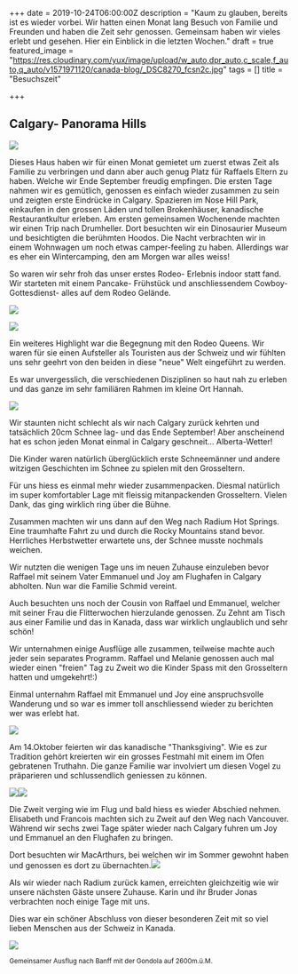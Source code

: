 +++
date = 2019-10-24T06:00:00Z
description = "Kaum zu glauben, bereits ist es wieder vorbei. Wir hatten einen Monat lang Besuch von Familie und Freunden und haben die Zeit sehr genossen. Gemeinsam haben wir vieles erlebt und gesehen. Hier ein Einblick in die letzten Wochen."
draft = true
featured_image = "https://res.cloudinary.com/yux/image/upload/w_auto,dpr_auto,c_scale,f_auto,q_auto/v1571971120/canada-blog/_DSC8270_fcsn2c.jpg"
tags = []
title = "Besuchszeit"

+++
## Calgary- Panorama Hills

![](https://res.cloudinary.com/yux/image/upload/w_auto,dpr_auto,c_scale,f_auto,q_auto/v1571971244/canada-blog/fullsizeoutput_26fa_t5vqhe.jpg)

Dieses Haus haben wir für einen Monat gemietet um zuerst etwas Zeit als Familie zu verbringen und dann aber auch genug Platz für Raffaels Eltern zu haben. Welche wir Ende September freudig empfingen. Die ersten Tage nahmen wir es gemütlich, genossen es einfach wieder zusammen zu sein und zeigten erste Eindrücke in Calgary. Spazieren im Nose Hill Park, einkaufen in den grossen Läden und tollen Brokenhäuser, kanadische Restaurantkultur erleben. Am ersten gemeinsamen Wochenende machten wir einen Trip nach Drumheller. Dort besuchten wir ein Dinosaurier Museum und besichtigten die berühmten Hoodos. Die Nacht verbrachten wir in einem Wohnwagen um noch etwas camper-feeling zu haben. Allerdings war es eher ein Wintercamping, den am Morgen war alles weiss!

So waren wir sehr froh das unser erstes Rodeo- Erlebnis indoor statt fand. Wir starteten mit einem Pancake- Frühstück und anschliessendem Cowboy- Gottesdienst- alles auf dem Rodeo Gelände.

![](https://res.cloudinary.com/yux/image/upload/w_auto,dpr_auto,c_scale,f_auto,q_auto/v1571971482/canada-blog/IMG_2065_emmjht.jpg)

![](https://res.cloudinary.com/yux/image/upload/w_auto,dpr_auto,c_scale,f_auto,q_auto/v1571971816/canada-blog/IMG_0869_xpvhx7.jpg)

Ein weiteres Highlight war die Begegnung mit den Rodeo Queens. Wir waren für sie einen Aufsteller als Touristen aus der Schweiz und wir fühlten uns sehr geehrt von den beiden in diese "neue" Welt eingeführt zu werden.

Es war unvergesslich, die verschiedenen Disziplinen so haut nah zu erleben und das ganze im sehr familiären Rahmen im kleine Ort Hannah.

![](https://res.cloudinary.com/yux/image/upload/w_auto,dpr_auto,c_scale,f_auto,q_auto/v1571972080/canada-blog/IMG_0871_hrvs7i.jpg)

Wir staunten nicht schlecht als wir nach Calgary zurück kehrten und tatsächlich 20cm Schnee lag- und das Ende September! Aber anscheinend hat es schon jeden Monat einmal in Calgary geschneit... Alberta-Wetter!

Die Kinder waren natürlich überglücklich erste Schneemänner und andere witzigen Geschichten im Schnee zu spielen mit den Grosseltern.

Für uns hiess es einmal mehr wieder zusammenpacken. Diesmal natürlich im super komfortabler Lage mit fleissig mitanpackenden Grosseltern. Vielen Dank, das ging wirklich ring über die Bühne.

Zusammen machten wir uns dann auf den Weg nach Radium Hot Springs. Eine traumhafte Fahrt zu und durch die Rocky Mountains stand bevor. Herrliches Herbstwetter erwartete uns, der Schnee musste nochmals weichen.

Wir nutzten die wenigen Tage uns im neuen Zuhause einzuleben bevor Raffael mit seinem Vater Emmanuel und Joy am Flughafen in Calgary abholten. Nun war die Familie Schmid vereint.

Auch besuchten uns noch der Cousin von Raffael und Emmanuel, welcher mit seiner Frau die Flitterwochen hierzulande genossen.  Zu Zehnt am Tisch aus einer Familie und das in Kanada, dass war wirklich unglaublich und sehr schön!

Wir unternahmen einige Ausflüge alle zusammen, teilweise machte auch jeder sein separates Programm. Raffael und Melanie genossen auch mal wieder einen "freien" Tag zu Zweit wo die Kinder Spass mit den Grosseltern hatten und umgekehrt!:)

Einmal unternahm Raffael mit Emmanuel und Joy eine anspruchsvolle Wanderung und so war es immer toll anschliessend wieder zu berichten wer was erlebt hat.

![](https://res.cloudinary.com/yux/image/upload/w_auto,dpr_auto,c_scale,f_auto,q_auto/v1571973426/canada-blog/_DSC8693_zzlxtq.jpg)

Am 14.Oktober feierten wir das kanadische "Thanksgiving". Wie es zur Tradition gehört kreierten wir ein grosses Festmahl mit einem im Ofen gebratenen Truthahn. Die ganze Familie war involviert um diesen Vogel zu präparieren und schlussendlich geniessen zu können.

  
![](https://res.cloudinary.com/yux/image/upload/w_auto,dpr_auto,c_scale,f_auto,q_auto/v1571973523/canada-blog/a1ed26d0-86f5-4d3b-a672-7d68edd0e934_svqtq3.jpg)![](https://res.cloudinary.com/yux/image/upload/w_auto,dpr_auto,c_scale,f_auto,q_auto/v1571973575/canada-blog/IMG_0224_o7elqy.jpg)

Die Zweit verging wie im Flug und bald hiess es wieder Abschied nehmen. Elisabeth und Francois machten sich zu Zweit auf den Weg nach Vancouver. Während wir sechs zwei Tage später wieder nach Calgary fuhren um Joy und Emmanuel an den Flughafen zu bringen. 

Dort besuchten wir MacArthurs, bei welchen wir im Sommer gewohnt haben und genossen es dort zu übernachten.![](https://res.cloudinary.com/yux/image/upload/w_auto,dpr_auto,c_scale,f_auto,q_auto/v1571973624/canada-blog/fullsizeoutput_2c67_ap0oio.jpg)

Als wir wieder nach Radium zurück kamen, erreichten gleichzeitig wie wir unsere nächsten Gäste unsere Zuhause. Karin und ihr Bruder Jonas verbrachten noch einige Tage mit uns.

Dies war ein schöner Abschluss von dieser besonderen Zeit mit so viel lieben Menschen aus der Schweiz in Kanada.

![](https://res.cloudinary.com/yux/image/upload/w_auto,dpr_auto,c_scale,f_auto,q_auto/v1572923906/canada-blog/IMG_0314_ivhj5z.jpg)

<small>Gemeinsamer Ausflug nach Banff mit der Gondola auf 2600m.ü.M.</small>